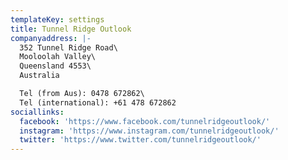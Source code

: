 ```yaml
---
templateKey: settings
title: Tunnel Ridge Outlook
companyaddress: |-
  ​352 Tunnel Ridge Road\
  Mooloolah Valley\
  Queensland 4553\
  Australia

  Tel (from Aus): 0478 672862\
  Tel (international): +61 478 672862
sociallinks:
  facebook: 'https://www.facebook.com/tunnelridgeoutlook/'
  instagram: 'https://www.instagram.com/tunnelridgeoutlook/'
  twitter: 'https://www.twitter.com/tunnelridgeoutlook/'
---
```


